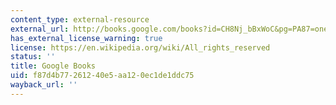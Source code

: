 ```yaml
---
content_type: external-resource
external_url: http://books.google.com/books?id=CH8Nj_bBxWoC&pg=PA87=onepage
has_external_license_warning: true
license: https://en.wikipedia.org/wiki/All_rights_reserved
status: ''
title: Google Books
uid: f87d4b77-2612-40e5-aa12-0ec1de1ddc75
wayback_url: ''
---
```

